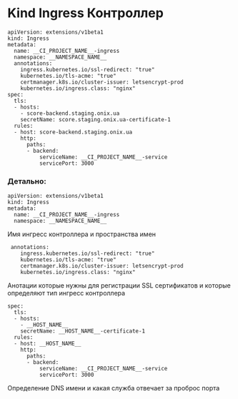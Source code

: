 # Kind Ingress Контроллер

```
apiVersion: extensions/v1beta1
kind: Ingress
metadata:
  name: __CI_PROJECT_NAME__-ingress
  namespace: __NAMESPACE_NAME__
  annotations:
    ingress.kubernetes.io/ssl-redirect: "true"
    kubernetes.io/tls-acme: "true"
    certmanager.k8s.io/cluster-issuer: letsencrypt-prod
    kubernetes.io/ingress.class: "nginx"
spec:
  tls:
  - hosts:
    - score-backend.staging.onix.ua
    secretName: score.staging.onix.ua-certificate-1
  rules:
  - host: score-backend.staging.onix.ua
    http:
      paths:
      - backend:
          serviceName: __CI_PROJECT_NAME__-service
          servicePort: 3000
```

### Детально:

```
apiVersion: extensions/v1beta1
kind: Ingress
metadata:
  name: __CI_PROJECT_NAME__-ingress
  namespace: __NAMESPACE_NAME__
```
Имя ингресс контроллера и пространства имен

```
 annotations:
    ingress.kubernetes.io/ssl-redirect: "true"
    kubernetes.io/tls-acme: "true"
    certmanager.k8s.io/cluster-issuer: letsencrypt-prod
    kubernetes.io/ingress.class: "nginx"
```
Анотации которые нужны для регистрации SSL сертификатов и которые определяют тип ингресс контроллера

```
spec:
  tls:
  - hosts:
    - __HOST_NAME__
    secretName: __HOST_NAME__-certificate-1
  rules:
  - host: __HOST_NAME__
    http:
      paths:
      - backend:
          serviceName: __CI_PROJECT_NAME__-service
          servicePort: 3000
```
Определение DNS имени и какая служба отвечает за проброс порта

